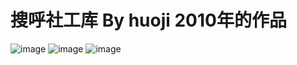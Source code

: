 # 搜呼社工库 By huoji 2010年的作品
 ![image](https://github.com/huoji120/Huoji_Sohu_Project/blob/master/2-1.jpg)
 ![image](https://github.com/huoji120/Huoji_Sohu_Project/blob/master/2.jpg)
 ![image](https://github.com/huoji120/Huoji_Sohu_Project/blob/master/3.jpg)
  